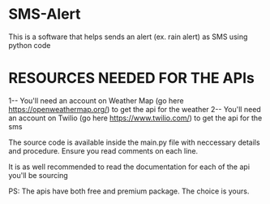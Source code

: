 # SMS-Alert
This is a software that helps sends an alert (ex. rain alert) as SMS using python code

RESOURCES NEEDED FOR THE APIs
====

1-- You'll need an account on Weather Map (go here https://openweathermap.org/) to get the api for the weather
2-- You'll need an account on Twilio (go here https://www.twilio.com/) to get the api for the sms 

The source code is available inside the main.py file with neccessary details and procedure. Ensure you read comments on each line.

It is as well recommended to read the documentation for each of the api you'll be sourcing

PS: The apis have both free and premium package. The choice is yours. 
